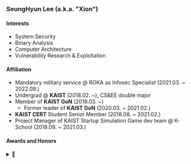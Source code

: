 ### SeungHyun Lee (a.k.a. "Xion")

#### Interests
- System Security
- Binary Analysis
- Computer Architecture
- Vulnerability Research & Exploitation

#### Affiliation
- Mandatory military service @ ROKA as Infosec Specialist (2021.03. ~ 2022.09.)
- Undergrad @ **KAIST** (2018.02. ~), CS&EE double major
- Member of **KAIST GoN** (2018.03. ~)
  - Former leader of **KAIST GoN** (2020.03. ~ 2021.02.)
- **KAIST CERT** Student Senior Member (2018.08. ~ 2021.02.)
- Project Manager of KAIST Startup Simulation Game dev team @ K-School (2018.09. ~ 2021.03.)

#### Awards and Honors
<details> <summary>🏅</summary>

- Security Competition / CTFs
  - 2021
    - **Whitehat Contest Korea 2021** 1st Place (Military Division) as *ㅡㅡㅡ본선진출커트라인ㅡㅡㅡ*
    - **LINE CTF 2021** 2nd Place as *KimchiSushi*
    - **zer0pts CTF 2021** 2nd Place as *K-Students*
  - 2020
    - Organized **CODEGATE CTF 2020**
    - **Cyber Operations Challenge (사이버작전경연대회) 2020** 1st Place as *KAIST GoN*
    - **SECCON 2020 OnlineCTF** 1st Place as *HangulSarang*
    - **TokyoWesterns CTF 6th 2020** 1st Place as *D0G$*
    - **2020 Christmas CTF** 1st Place
  - 2019
    - **DEFCON 27 CTF** Finalist as *KaisHack GoN*
    - **Cyber Operations Challenge 2019** 2nd Place as *GoN*
    - **CODEGATE CTF 2019** University Division 3rd Place as *KAIST GoN*
  - 2018
    - **2018 National Cryptography Contest** II-A Division Participation Award
- Academic Awards / Scholarship
  - KAIST Undergraduate Dean's List
    - 2018 Spring, 2018 Fall, 2019 Fall, 2020 Spring, 2020 Fall
  - KAIST Presidential Fellowship Scholar
  - National Scholarship for Science and Engineering (2018 Spring ~ 2019 Fall)
  - Presidential Science Scholarship (2020 Spring ~)

</details>
